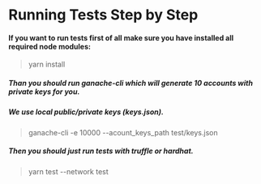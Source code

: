 # Running Tests Step by Step
#### If you want to run tests first of all make sure you have installed all required node modules:
> yarn install

##### Than you should run ganache-cli which will generate 10 accounts with private keys for you. 
##### We use local public/private keys (keys.json).
> ganache-cli -e 10000 --acount_keys_path test/keys.json

##### Then you should just run tests with truffle or hardhat.
> yarn test --network test

